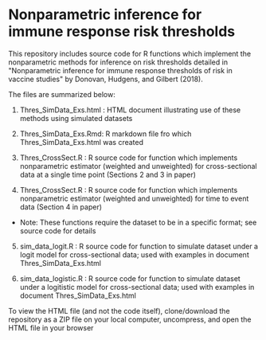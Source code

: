 Nonparametric inference for immune response risk thresholds
======

This repository includes source code for R functions which implement the nonparametric methods for inference on risk thresholds detailed 
in "Nonparametric inference for immune response thresholds of risk in vaccine studies" by Donovan, Hudgens, and Gilbert (2018).  

The files are summarized below:

1) Thres_SimData_Exs.html : HTML document illustrating use of these methods using simulated datasets

2) Thres_SimData_Exs.Rmd: R markdown file fro which Thres_SimData_Exs.html was created

3) Thres_CrossSect.R : R source code for function which implements nonparametric estimator (weighted and unweighted) for cross-sectional data at a single time point (Sections 2 and 3 in paper)

4) Thres_CrossSect.R : R source code for function which implements nonparametric estimator (weighted and unweighted) for time to event data (Section 4 in paper)

* Note: These functions require the dataset to be in a specific format; see source code for details

5) sim_data_logit.R : R source code for function to simulate dataset under a logit model for cross-sectional data; used with examples in document Thres_SimData_Exs.html

6) sim_data_logistic.R : R source code for function to simulate dataset under a logitistic model for cross-sectional data; used with 
                         examples in document Thres_SimData_Exs.html
                       
To view the HTML file (and not the code itself), clone/download the repository as a ZIP file on your local computer, uncompress, 
and open the HTML file in your browser
